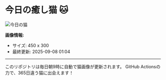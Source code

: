# 今日の癒し猫 🐱

![今日の猫](https://cdn2.thecatapi.com/images/clv.jpg)

**画像情報:**
- サイズ: 450 x 300
- 最終更新: 2025-09-08 01:04

---

このリポジトリは毎日朝9時に自動で猫画像が更新されます。
GitHub Actionsの力で、365日違う猫に出会えます！
